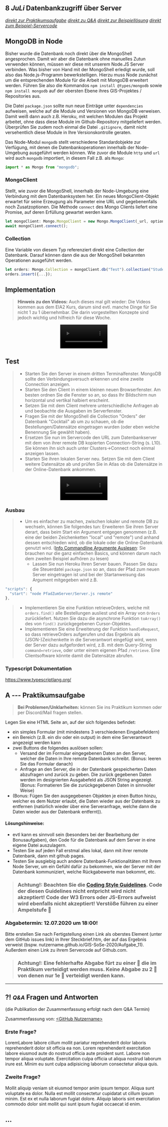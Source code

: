 ## **8 _JuLi_** Datenbankzugriff über Server
*[direkt zur Praktikumsaufgabe](#a--praktikumsaufgabe)*
*[direkt zu Q&A](#-qa-fragen-und-antworten)*
*[direkt zur Beispiellösung](https://plagiatus.github.io/GIS_SoSe2020/Aufgabe11/Client)* *[direkt zum Beispiel-Servercode](https://github.com/Plagiatus/GIS_SoSe2020/blob/master/Aufgabe11/Server/)*



## MongoDB in Node
Bisher wurde die Datenbank noch direkt über die MongoShell angesprochen. Damit wir aber die Datenbank ohne manuelles Zutun verwenden können, müssen wir diese mit unserem Node.JS Server verbinden. Was bisher von Hand mit der MongoShell erledigt wurde, soll also das Node.js-Programm bewerkstelligen. Hierzu muss Node zunächst um die entsprechenden Module für die Arbeit mit MongoDB erweitert werden. Führen Sie also die Kommandos `npm install @types/mongodb` sowie `npm install mongodb` auf der obersten Ebene ihres GIS-Projektes / Repositories aus. 

Die Datei `package.json` sollte nun neue Einträge unter `dependencies` aufweisen, welche auf die Module und Versionen von MongoDB verweisen. Damit weiß dann auch z.B. Heroku, mit welchen Modulen das Projekt arbeitet, ohne dass diese Module im Github-Repository mitgeliefert werden. Überprüfen Sie zudem noch einmal die Datei `.gitignore`, damit nicht versehentlich diese Module in Ihre Versionskontrolle geraten.

Das Node-Modul `mongodb` stellt verschiedene Standardobjekte zur Verfügung, mit denen die Datenbankoperationen innerhalb der Node-Umgebung ausgeführt werden können. Wie zuvor die Module `http` und `url` wird auch `mongodb` importiert, in diesem Fall z.B. als `Mongo`: 
```typescript
import * as Mongo from "mongodb";
```

### MongoClient
Stellt, wie zuvor die MongoShell, innerhalb der Node-Umgebung eine Verbindung mit dem Datenbanksystem her. Ein neues MongoClient-Objekt erwartet für seine Erzeugung als Parameter eine URL und gegebenenfalls noch Zusatzoptionen. Die Methode `connect` des Mongo Clients liefert eine Promise, auf deren Erfüllung gewartet werden kann.

```typescript
let mongoClient: Mongo.MongoClient = new Mongo.MongoClient(_url, options);
await mongoClient.connect();
```

### Collection
Eine Variable von diesem Typ referenziert direkt eine Collection der Datenbank. Darauf können dann die aus der MongoShell bekannten Operationen ausgeführt werden. 
```typescript
let orders: Mongo.Collection = mongoClient.db("Test").collection("Students");
orders.insert({...});
```

## Implementation

>**Hinweis zu den Videos:** Auch dieses mal gilt wieder: Die Videos kommen aus dem EIA2 Kurs, darum sind evtl. manche Dinge für Sie nicht 1 zu 1 übernehmbar. Die darin vorgestellten Konzepte sind jedoch wichtig und hilfreich für diese Woche. 

<div align="center"><video controls width="30%"> 
  <source src="http://games.hs-furtwangen.de/EIA2_Video/L07_V3_Implementation.mp4" type="video/mp4"> 
<a href="http://games.hs-furtwangen.de/EIA2_Video/L07_V3_Implementation.mp4">Video</a>
</video>    
</div>

## Test
> - Starten Sie den Server in einem dritten Terminalfenster. MongoDB sollte den Verbindungsversuch erkennen und eine zweite Connection anzeigen.
> - Starten Sie den Client in einem kleinen neuen Browserfenster. Am besten ordnen Sie die Fenster so an, so dass Ihr Bildschirm nun horizontal und vertikal halbiert erscheint. 
> - Setzen Sie mit dem Client mehrere unterschiedliche Anfragen ab und beobachte die Ausgaben im Serverfenster. 
> - Fragen Sie mit der MongoShell die Collection "Orders" der Datenbank "Cocktail" ab um zu schauen, ob die Bestellungen/Datensätze eingetragen wurden (oder eben welche Benennung Sie gewählt haben).
> - Ersetzen Sie nun im Servercode den URL zum Datenbankserver mit dem von ihrer remote DB kopierten Connection-String (s. L10). Sie können ihn sich auch unter Clusters->Connect noch einmal anzeigen lassen.
> - Starten Sie ihren lokalen Server neu. Setzen Sie mit dem Client weitere Datensätze ab und prüfen Sie in Atlas ob die Datensätze in der Online-Datenbank ankommen.

<div align="center"><video controls width="30%"> 
  <source src="http://games.hs-furtwangen.de/EIA2_Video/L07_V4_Test.mp4" type="video/mp4"> 
<a href="http://games.hs-furtwangen.de/EIA2_Video/L07_V4_Test.mp4"><img src="../X01_Appendix/Img/video.jpg" width="25%"/></a>
</video>    
</div>

### Ausbau 
> - Um es einfacher zu machen, zwischen lokaler und remote DB zu wechseln, können Sie folgendes tun: Erweiteren Sie ihren Server derart, dass beim Start ein Argument entgegen genommen (z.B. eine der beiden Zeichenketten "local" und "remote") und anhand dessen entschieden wird, ob die lokale oder die Online-Datenbank genutzt wird. ([Info Commandline Argumente Auslesen](https://nodejs.org/en/knowledge/command-line/how-to-parse-command-line-arguments/): Sie brauchen nur die ganz einfachen Basics, und können darum nach dem zweiten Beispiel aufhören zu lesen)
>   - Lassen Sie nun Heroku Ihren Server bauen. Passen Sie dazu die Steuerdatei `package.json` so an, dass der Pfad zum neuen Server eingetragen ist und bei der Startanweisung das Argument mitgegeben wird z.B. 
  ```typescript
  "scripts": {
    "start": "node PfadZumServer/Server.js remote"
  },
  ```
> - Implementieren Sie eine Funktion retrieveOrders, welche mit `orders.find()` alle Bestellungen ausliest und ein Array von `Orders` zurückliefert. Nutzen Sie dazu die asynchrone Funktion `toArray()` des von `find()` zurückgegebenen Cursor-Objektes.
> - Implementieren Sie eine Erweiterung der Funktion `handleRequest`, so dass retrieveOrders aufgerufen und das Ergebnis als (JSON-)Zeichenkette in die Serverantwort eingefügt wird, wenn der Server dazu aufgefordert wird, z.B. mit dem Query-String `command=retrieve`, oder unter einem eigenen Pfad `/retrieve`. Eine Clientsoftware könnte damit die Datensätze abrufen.

### Typescript Dokumentation

https://www.typescriptlang.org/

## **A _---_** Praktikumsaufgabe

>**Bei Problemen/Unklarheiten:** können Sie ins Praktikum kommen oder per Discord/Mail fragen stellen.

Legen Sie eine HTML Seite an, auf der sich folgendes befindet:
- ein simples Formular (mit mindestens 3 verschiedenen Eingabefeldern)
- ein Bereich (z.B. ein div oder ein output) in dem eine Serverantwort angezeigt werden kann
- zwei Buttons die folgendes auslösen sollen:
  - Versand der im Formular eingegebenen Daten an den Server, welcher die Daten in Ihre remote Datenbank schreibt. (Bonus: leeren Sie das Formular danach)
  - Anfrage an den Server, die in der Datenbank gespeicherten Daten abzufragen und zurück zu geben. Die zurück gegebenen Daten werden im designierten Ausgabefeld als JSON String angezeigt. (Bonus: Formatieren Sie die zurückgegebenen Daten in sinnvoller Weise)
- (Bonus: Fügen Sie den ausgegebenen Objekten je einen Button hinzu, welcher es dem Nutzer erlaubt, die Daten wieder aus der Datenbank zu entfernen (natürlich wieder über eine Serveranfrage, welche dann die Daten wieder aus der Datenbank entfernt)).

#### Lösungshinweise:
- evtl kann es sinnvoll sein (besonders bei der Bearbeitung der Bonusaufgaben), den Code für die Datenbank auf dem Server in eine eigene Datei auszulagern.
- Testen Sie auf jeden Fall erstmal alles lokal, dann mit ihrer remote Datenbank, dann mit github pages.
- Testen Sie ausgiebig auch andere Datenbank-Funktionalitäten mit Ihrem Node Server, um ein Gefühl dafür zu bekommen, wie der Server mit der Datenbank kommuniziert, welche Rückgabewerte man bekommt, etc.

>### **Achtung!:** Beachten Sie die [<ins>Coding Style Guidelines</ins>](https://hs-furtwangen.github.io/GIS-SoSe-2020/codingstyle/). Code der diesen Guidelines nicht entpricht wird nicht akzeptiert! Code der W3 Errors oder JS-Errors aufweist wird ebenfalls nicht akzeptiert! Verstöße führen zu einer Ampelstufe 🚦

### **Abgabetermin: 12.07.2020 um 18:00!**

Bitte erstellen Sie nach Fertigstellung einen Link als oberstes Element (unter dem GitHub issues link) in Ihrer Steckbrief.htm, der auf das Ergebnis verweist (bspw. nutzername.github.io/GIS-SoSe-2020/Aufgabe_11). Außerdem einen Link zu ihrem Servercode auf Github.com.

>### **Achtung!:** Eine fehlerhafte Abgabe fürt zu einer 🚦 die **im Praktikum** verteidigt werden muss. Keine Abgabe zu 2 🚦 von denen nur 1e 🚦 verteidigt werden kann.

---

## **?! _<small>Q&A</small>_** Fragen und Antworten

(die Publikation der Zusammenfassung erfolgt nach dem Q&A Termin)

Zusammenfassung von: [&lt;GitHub Nutzername&gt;](https://github.com/link-zu-github-profil)

### Erste Frage?
LoremLabore labore cillum mollit pariatur reprehenderit dolor laboris reprehenderit dolor sit officia ea non. Lorem reprehenderit exercitation labore eiusmod aute do nostrud officia aute proident sunt. Labore non tempor aliqua voluptate. Exercitation culpa officia ut aliqua nostrud laborum irure est. Minim eu sunt culpa adipisicing laborum consectetur aliqua quis.

### Zweite Frage?
Mollit aliquip veniam sit eiusmod tempor anim ipsum tempor. Aliqua sunt voluptate ea dolor. Nulla est mollit consectetur cupidatat ut cillum ipsum minim. Est ex et nulla laborum fugiat dolore. Aliquip laboris sint exercitation commodo dolor sint mollit qui sunt ipsum fugiat occaecat id enim.

## ...
